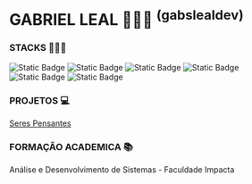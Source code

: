 # GABRIEL LEAL 👨🏾‍🚀 <sup>(gabslealdev)<sup>

### STACKS 👨🏾‍💻
![Static Badge](https://img.shields.io/badge/SQLSERVER-blue)  ![Static Badge](https://img.shields.io/badge/DOTNET-CORE-purple)  ![Static Badge](https://img.shields.io/badge/HTML5-yellow)
![Static Badge](https://img.shields.io/badge/CSS3-blue) ![Static Badge](https://img.shields.io/badge/JAVASCRIPT-orange) ![Static Badge](https://img.shields.io/badge/PYTHON-navy)

### PROJETOS 💻
[Seres Pensantes](https://github.com/gabslealdev/SerPensante) 

### FORMAÇÃO ACADEMICA 📚
Análise e Desenvolvimento de Sistemas - Faculdade Impacta 



